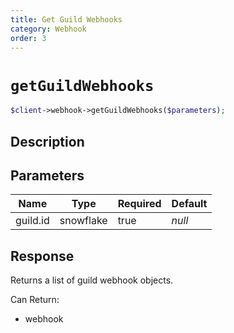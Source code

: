 ```yaml
---
title: Get Guild Webhooks
category: Webhook
order: 3
---
```


# `getGuildWebhooks`

```php
$client->webhook->getGuildWebhooks($parameters);
```

## Description



## Parameters


Name | Type | Required | Default
--- | --- | --- | ---
guild.id | snowflake | true | *null*

## Response

Returns a list of guild webhook objects.

Can Return:

* webhook
